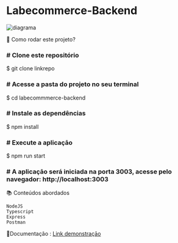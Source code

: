 # Labecommerce-Backend

![diagrama](https://user-images.githubusercontent.com/93008622/232229864-aa6ae901-36e3-46a5-b12f-5eb72c69f3e0.png)

📝 Como rodar este projeto?

<h3># Clone este repositório</h3>
$ git clone linkrepo

<h3># Acesse a pasta do projeto no seu terminal</h3>
$ cd labecommmerce-backend

<h3># Instale as dependências</h3>
$ npm install

<h3># Execute a aplicaçāo</h3>
$ npm run start

<h3># A aplicaçāo será iniciada na porta 3003, acesse pelo navegador: http://localhost:3003</h3>



📚 Conteúdos abordados

    NodeJS
    Typescript
    Express
    Postman

📄Documentação :
<a href= "https://documenter.getpostman.com/view/25860614/2s93XyT3PW">
    Link demonstraçāo</a> 
